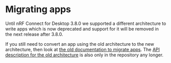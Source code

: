 ---
---

# Migrating apps

Until nRF Connect for Desktop 3.8.0 we supported a different architecture to
write apps which is now deprecated and support for it will be removed in the
next release after 3.8.0.

If you still need to convert an app using the old architecture to the new
architecture, then look at
[the old documentation to migrate apps](https://github.com/NordicSemiconductor/pc-nrfconnect-docs/blob/e9b8e835fe40230fdce30d5af384ea1621da2cb8/migrating_apps.md).
The
[API description for the old architecture](https://github.com/NordicSemiconductor/pc-nrfconnect-docs/blob/e9b8e835fe40230fdce30d5af384ea1621da2cb8/old_api_reference.md)
is also only in the repository any longer.
